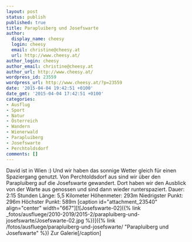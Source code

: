 ```yaml
---
layout: post
status: publish
published: true
title: Parapluiberg und Josefswarte
author:
  display_name: cheesy
  login: cheesy
  email: christine@cheesy.at
  url: http://www.cheesy.at/
author_login: cheesy
author_email: christine@cheesy.at
author_url: http://www.cheesy.at/
wordpress_id: 23559
wordpress_url: http://www.cheesy.at/?p=23559
date: '2015-04-04 19:42:51 +0100'
date_gmt: '2015-04-04 17:42:51 +0100'
categories:
- Ausflug
- Sport
- Natur
- Österreich
- Wandern
- Wienerwald
- Parapluiberg
- Josefswarte
- Perchtoldsdorf
comments: []
---
```

David ist in Wien :) Und wir haben das sonnige Wetter gleich für einen Spaziergang genutzt. Von Perchtoldsdorf aus sind wir über den Parapluiberg auf die Josefswarte gewandert. Dort haben wir den Ausblick von der Warte aus genossen und sind dann wieder runterspaziert.
Dauer: 2:15 Stunden
Länge: 5,5 Kilometer
Höhenmeter: 293m
Niedrigster Punkt: 296m
Höchster Punkt: 589m
[caption id="attachment\_23540" align="center" width="667"][![Josefswarte-02]({% link _fotos/ausfluege/2010-2019/2015-2/parapluiberg-und-josefswarte/Josefswarte-02.jpg %})]({% link /fotos/ausfluege/parapluiberg-und-josefswarte/ "Parapluiberg und Josefswarte" %}) Zur Galerie[/caption]
